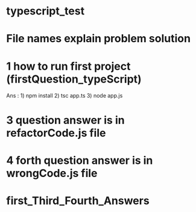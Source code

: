 # typescript_test
# File names explain problem solution 

# 1 how to run first project (firstQuestion_typeScript)

Ans :   1) npm install
        2) tsc app.ts
        3) node app.js


# 3 question answer is in refactorCode.js file

# 4 forth question answer is in wrongCode.js file
# first_Third_Fourth_Answers
